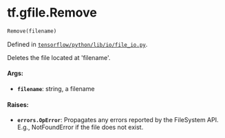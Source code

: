 <div itemscope itemtype="http://developers.google.com/ReferenceObject">
<meta itemprop="name" content="tf.gfile.Remove" />
</div>

# tf.gfile.Remove

``` python
Remove(filename)
```



Defined in [`tensorflow/python/lib/io/file_io.py`](https://www.tensorflow.org/code/tensorflow/python/lib/io/file_io.py).

Deletes the file located at 'filename'.

#### Args:

* <b>`filename`</b>: string, a filename


#### Raises:

* <b>`errors.OpError`</b>: Propagates any errors reported by the FileSystem API.  E.g.,
  NotFoundError if the file does not exist.